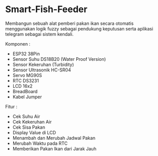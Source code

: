 # Smart-Fish-Feeder
Membangun sebuah alat pemberi pakan ikan secara otomatis menggunakan logik fuzzy sebagai pendukung keputusan serta aplikasi telegram sebagai sistem kendali.

Komponen :
- ESP32 38Pin
- Sensor Suhu DS18B20 (Water Proof Version)
- Sensor Kekeruhan (Turbidity)
- Sensor Ultrasonik HC-SR04
- Servo MG90S
- RTC DS3231
- LCD 16x2
- BreadBoard
- Kabel Jumper

Fitur :
- Cek Suhu Air
- Cek Kekeruhan Air
- Cek Sisa Pakan
- Display Value di LCD
- Menambah dan Merubah Jadwal Pakan
- Merubah Waktu pada RTC
- Memberikan Pakan Ikan dari Jarak Jauh
